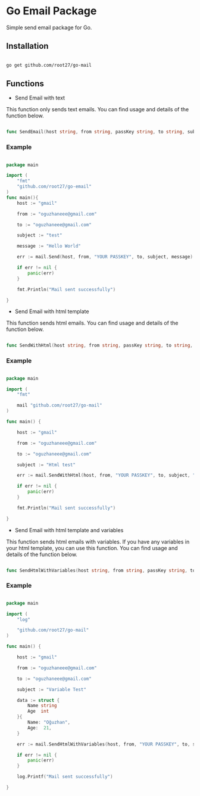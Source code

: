 # Go Email Package

Simple send email package for Go.

## Installation

```bash

go get github.com/root27/go-mail

```

## Functions

- Send Email with text

This function only sends text emails. You can find usage and details of the function below.


```go

func SendEmail(host string, from string, passKey string, to string, subject string, body string) error

```

### Example

```go

package main

import (
    "fmt"
    "github.com/root27/go-email"
)
func main(){
	host := "gmail"

	from := "oguzhaneee@gmail.com"

	to := "oguzhaneee@gmail.com"

	subject := "test"

	message := "Hello World"

	err := mail.Send(host, from, "YOUR PASSKEY", to, subject, message)

	if err != nil {
		panic(err)
	}

	fmt.Println("Mail sent successfully")

}

```

- Send Email with html template

This function sends html emails. You can find usage and details of the function below.

```go

func SendWithHtml(host string, from string, passKey string, to string, subject string, htmlTemplate string) error

```

### Example

```go

package main

import (
	"fmt"

	mail "github.com/root27/go-mail"
)

func main() {

	host := "gmail"

	from := "oguzhaneee@gmail.com"

	to := "oguzhaneee@gmail.com"

	subject := "Html test"

	err := mail.SendWithHtml(host, from, "YOUR PASSKEY", to, subject, "./test.html")

	if err != nil {
		panic(err)
	}

	fmt.Println("Mail sent successfully")

}

```

- Send Email with html template and variables

This function sends html emails with variables. If you have any variables in your html template, you can use this function. You can find usage and details of the function below.

```go

func SendHtmlWithVariables(host string, from string, passKey string, to string, subject string, htmlTemplate string, variables interface{}) error

```

### Example

```go

package main

import (
	"log"

	"github.com/root27/go-mail"
)

func main() {

	host := "gmail"

	from := "oguzhaneee@gmail.com"

	to := "oguzhaneee@gmail.com"

	subject := "Variable Test"

	data := struct {
		Name string
		Age  int
	}{
		Name: "Oğuzhan",
		Age:  21,
	}

	err := mail.SendHtmlWithVariables(host, from, "YOUR PASSKEY", to, subject, "./testVariables.html", data)

	if err != nil {
		panic(err)
	}

	log.Printf("Mail sent successfully")

}

``````









